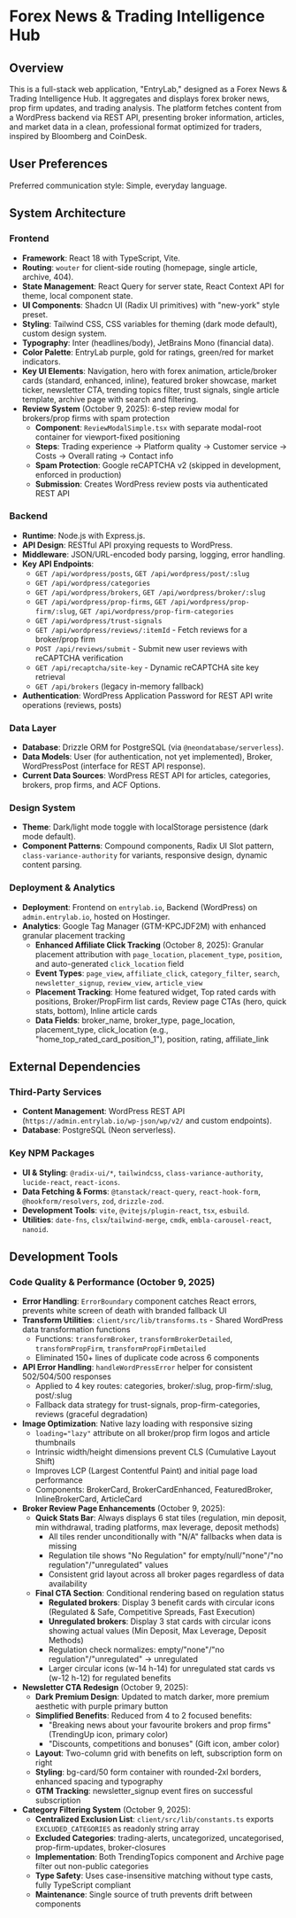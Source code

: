 # Forex News & Trading Intelligence Hub

## Overview
This is a full-stack web application, "EntryLab," designed as a Forex News & Trading Intelligence Hub. It aggregates and displays forex broker news, prop firm updates, and trading analysis. The platform fetches content from a WordPress backend via REST API, presenting broker information, articles, and market data in a clean, professional format optimized for traders, inspired by Bloomberg and CoinDesk.

## User Preferences
Preferred communication style: Simple, everyday language.

## System Architecture

### Frontend
- **Framework**: React 18 with TypeScript, Vite.
- **Routing**: `wouter` for client-side routing (homepage, single article, archive, 404).
- **State Management**: React Query for server state, React Context API for theme, local component state.
- **UI Components**: Shadcn UI (Radix UI primitives) with "new-york" style preset.
- **Styling**: Tailwind CSS, CSS variables for theming (dark mode default), custom design system.
- **Typography**: Inter (headlines/body), JetBrains Mono (financial data).
- **Color Palette**: EntryLab purple, gold for ratings, green/red for market indicators.
- **Key UI Elements**: Navigation, hero with forex animation, article/broker cards (standard, enhanced, inline), featured broker showcase, market ticker, newsletter CTA, trending topics filter, trust signals, single article template, archive page with search and filtering.
- **Review System** (October 9, 2025): 6-step review modal for brokers/prop firms with spam protection
  - **Component**: `ReviewModalSimple.tsx` with separate modal-root container for viewport-fixed positioning
  - **Steps**: Trading experience → Platform quality → Customer service → Costs → Overall rating → Contact info
  - **Spam Protection**: Google reCAPTCHA v2 (skipped in development, enforced in production)
  - **Submission**: Creates WordPress review posts via authenticated REST API

### Backend
- **Runtime**: Node.js with Express.js.
- **API Design**: RESTful API proxying requests to WordPress.
- **Middleware**: JSON/URL-encoded body parsing, logging, error handling.
- **Key API Endpoints**:
    - `GET /api/wordpress/posts`, `GET /api/wordpress/post/:slug`
    - `GET /api/wordpress/categories`
    - `GET /api/wordpress/brokers`, `GET /api/wordpress/broker/:slug`
    - `GET /api/wordpress/prop-firms`, `GET /api/wordpress/prop-firm/:slug`, `GET /api/wordpress/prop-firm-categories`
    - `GET /api/wordpress/trust-signals`
    - `GET /api/wordpress/reviews/:itemId` - Fetch reviews for a broker/prop firm
    - `POST /api/reviews/submit` - Submit new user reviews with reCAPTCHA verification
    - `GET /api/recaptcha/site-key` - Dynamic reCAPTCHA site key retrieval
    - `GET /api/brokers` (legacy in-memory fallback)
- **Authentication**: WordPress Application Password for REST API write operations (reviews, posts)

### Data Layer
- **Database**: Drizzle ORM for PostgreSQL (via `@neondatabase/serverless`).
- **Data Models**: User (for authentication, not yet implemented), Broker, WordPressPost (interface for REST API response).
- **Current Data Sources**: WordPress REST API for articles, categories, brokers, prop firms, and ACF Options.

### Design System
- **Theme**: Dark/light mode toggle with localStorage persistence (dark mode default).
- **Component Patterns**: Compound components, Radix UI Slot pattern, `class-variance-authority` for variants, responsive design, dynamic content parsing.

### Deployment & Analytics
- **Deployment**: Frontend on `entrylab.io`, Backend (WordPress) on `admin.entrylab.io`, hosted on Hostinger.
- **Analytics**: Google Tag Manager (GTM-KPCJDF2M) with enhanced granular placement tracking
  - **Enhanced Affiliate Click Tracking** (October 8, 2025): Granular placement attribution with `page_location`, `placement_type`, `position`, and auto-generated `click_location` field
  - **Event Types**: `page_view`, `affiliate_click`, `category_filter`, `search`, `newsletter_signup`, `review_view`, `article_view`
  - **Placement Tracking**: Home featured widget, Top rated cards with positions, Broker/PropFirm list cards, Review page CTAs (hero, quick stats, bottom), Inline article cards
  - **Data Fields**: broker_name, broker_type, page_location, placement_type, click_location (e.g., "home_top_rated_card_position_1"), position, rating, affiliate_link

## External Dependencies

### Third-Party Services
- **Content Management**: WordPress REST API (`https://admin.entrylab.io/wp-json/wp/v2/` and custom endpoints).
- **Database**: PostgreSQL (Neon serverless).

### Key NPM Packages
- **UI & Styling**: `@radix-ui/*`, `tailwindcss`, `class-variance-authority`, `lucide-react`, `react-icons`.
- **Data Fetching & Forms**: `@tanstack/react-query`, `react-hook-form`, `@hookform/resolvers`, `zod`, `drizzle-zod`.
- **Development Tools**: `vite`, `@vitejs/plugin-react`, `tsx`, `esbuild`.
- **Utilities**: `date-fns`, `clsx`/`tailwind-merge`, `cmdk`, `embla-carousel-react`, `nanoid`.

## Development Tools

### Code Quality & Performance (October 9, 2025)
- **Error Handling**: `ErrorBoundary` component catches React errors, prevents white screen of death with branded fallback UI
- **Transform Utilities**: `client/src/lib/transforms.ts` - Shared WordPress data transformation functions
  - Functions: `transformBroker`, `transformBrokerDetailed`, `transformPropFirm`, `transformPropFirmDetailed`
  - Eliminated 150+ lines of duplicate code across 6 components
- **API Error Handling**: `handleWordPressError` helper for consistent 502/504/500 responses
  - Applied to 4 key routes: categories, broker/:slug, prop-firm/:slug, post/:slug
  - Fallback data strategy for trust-signals, prop-firm-categories, reviews (graceful degradation)
- **Image Optimization**: Native lazy loading with responsive sizing
  - `loading="lazy"` attribute on all broker/prop firm logos and article thumbnails
  - Intrinsic width/height dimensions prevent CLS (Cumulative Layout Shift)
  - Improves LCP (Largest Contentful Paint) and initial page load performance
  - Components: BrokerCard, BrokerCardEnhanced, FeaturedBroker, InlineBrokerCard, ArticleCard
- **Broker Review Page Enhancements** (October 9, 2025):
  - **Quick Stats Bar**: Always displays 6 stat tiles (regulation, min deposit, min withdrawal, trading platforms, max leverage, deposit methods)
    - All tiles render unconditionally with "N/A" fallbacks when data is missing
    - Regulation tile shows "No Regulation" for empty/null/"none"/"no regulation"/"unregulated" values
    - Consistent grid layout across all broker pages regardless of data availability
  - **Final CTA Section**: Conditional rendering based on regulation status
    - **Regulated brokers**: Display 3 benefit cards with circular icons (Regulated & Safe, Competitive Spreads, Fast Execution)
    - **Unregulated brokers**: Display 3 stat cards with circular icons showing actual values (Min Deposit, Max Leverage, Deposit Methods)
    - Regulation check normalizes: empty/"none"/"no regulation"/"unregulated" → unregulated
    - Larger circular icons (w-14 h-14) for unregulated stat cards vs (w-12 h-12) for regulated benefits
- **Newsletter CTA Redesign** (October 9, 2025):
  - **Dark Premium Design**: Updated to match darker, more premium aesthetic with purple primary button
  - **Simplified Benefits**: Reduced from 4 to 2 focused benefits:
    - "Breaking news about your favourite brokers and prop firms" (TrendingUp icon, primary color)
    - "Discounts, competitions and bonuses" (Gift icon, amber color)
  - **Layout**: Two-column grid with benefits on left, subscription form on right
  - **Styling**: bg-card/50 form container with rounded-2xl borders, enhanced spacing and typography
  - **GTM Tracking**: newsletter_signup event fires on successful subscription
- **Category Filtering System** (October 9, 2025):
  - **Centralized Exclusion List**: `client/src/lib/constants.ts` exports `EXCLUDED_CATEGORIES` as readonly string array
  - **Excluded Categories**: trading-alerts, uncategorized, uncategorised, prop-firm-updates, broker-closures
  - **Implementation**: Both TrendingTopics component and Archive page filter out non-public categories
  - **Type Safety**: Uses case-insensitive matching without type casts, fully TypeScript compliant
  - **Maintenance**: Single source of truth prevents drift between components
